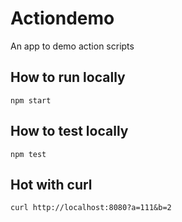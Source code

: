 # Actiondemo
An app to demo action scripts


## How to run locally
```npm start```

## How to test locally
```npm test```

## Hot with curl
```curl http://localhost:8080?a=111&b=2```